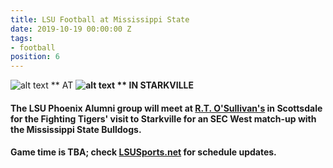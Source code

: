 ```yaml
---
title: LSU Football at Mississippi State
date: 2019-10-19 00:00:00 Z
tags:
- football
position: 6
---
```


![alt text](https://lsu-phoenix-alumni.github.io/assets/img/LSUTigers.png "LSU Fighting Tigers") ** AT **![alt text](https://lsu-phoenix-alumni.github.io/assets/img/MSUBulldogs.png "Utah State Aggies") ** IN STARKVILLE**

#### The LSU Phoenix Alumni group will meet at **[R.T. O'Sullivan's](https://goo.gl/maps/3MjPdBhDfGWxt53HA)** in Scottsdale for the Fighting Tigers' visit to Starkville for an SEC West match-up with the Mississippi State Bulldogs. 

#### Game time is TBA; check **[LSUSports.net](http://www.lsusports.net/SportSelect.dbml?SPID=2164&SPSID=27811&DB_OEM_ID=5200&_ga=2.61742444.1994479276.1565745145-1475237789.1565745143)** for schedule updates.
